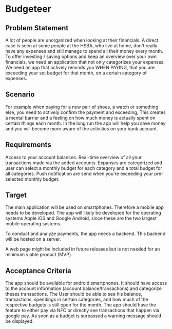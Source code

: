 # Budgeteer

## Problem Statement
A lot of people are unorganized when looking at their financials. 
A direct case is seen at some people at the HSBA, who live at home, don't really have any expenses and still manage to spend all their money every month.
To offer investing / saving options and keep an overview over your own financials, we need an application that not only categorizes your expenses. 
We need an app that actively reminds you WHEN PAYING, that you are exceeding your set budget for that month, on a certain category of expenses.

## Scenario
For example when paying for a new pair of shoes, a watch or something else, you need to actively confirm the payment and exceeding,
This creates a mental barrier and a feeling on how much money is actually spent on certain things each month. 
In the long run the app will help you save money and you will become more aware of the activities on your bank account.

## Requirements
Access to your account balances. Real-time overview of all your transactions made via the added accounts.
Expanses are categorized and user can select a monthly budget for each category and a total budget for all categories.
Push notification are send when you're exceeding your pre-selected monthly budget.

## Target
The main application will be used on smartphones. Therefore a mobile app needs to be developed. The app will likely be developed for the operating systems Apple iOS and Google Android, since these are the two largest mobile operating systems.

To conduct and analyze payments, the app needs a backend. This backend will be hosted on a server.

A web page might be included in future releases but is not needed for an minimum viable product (MVP).

## Acceptance Criteria
The app should be available for android smartphones. It should have access to the account information (account balance/transactions) and categorize theses transactions. 
The User should be able to see his balance, transactions, spendings in certain categories, and how much of the respective budgets is still open for the month. 
The app should have the feature to either pay via NFC or directly see transactions that happen via google pay. 
As soon as a budget is surpassed a warning message should be displayed.
